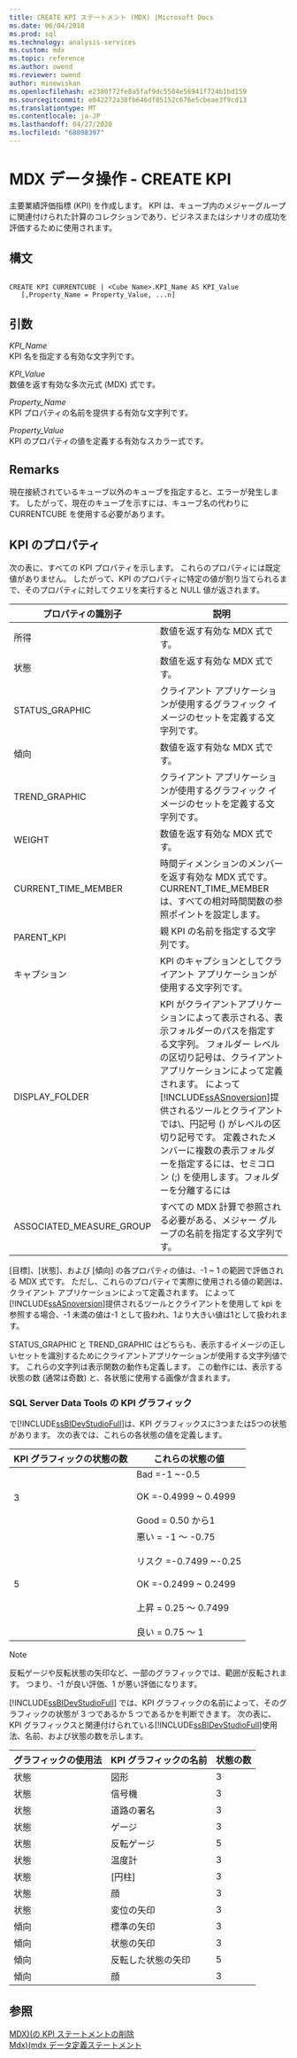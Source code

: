 ```yaml
---
title: CREATE KPI ステートメント (MDX) |Microsoft Docs
ms.date: 06/04/2018
ms.prod: sql
ms.technology: analysis-services
ms.custom: mdx
ms.topic: reference
ms.author: owend
ms.reviewer: owend
author: minewiskan
ms.openlocfilehash: e2380f72fe8a5faf9dc5504e56941f724b1bd159
ms.sourcegitcommit: e042272a38fb646df05152c676e5cbeae3f9cd13
ms.translationtype: MT
ms.contentlocale: ja-JP
ms.lasthandoff: 04/27/2020
ms.locfileid: "68098397"
---
```

# <a name="mdx-data-definition---create-kpi"></a>MDX データ操作 - CREATE KPI


  主要業績評価指標 (KPI) を作成します。 KPI は、キューブ内のメジャーグループに関連付けられた計算のコレクションであり、ビジネスまたはシナリオの成功を評価するために使用されます。  
  
## <a name="syntax"></a>構文  
  
```  
  
CREATE KPI CURRENTCUBE | <Cube Name>.KPI_Name AS KPI_Value  
   [,Property_Name = Property_Value, ...n]  
```  
  
## <a name="arguments"></a>引数  
 *KPI_Name*  
 KPI 名を指定する有効な文字列です。  
  
 *KPI_Value*  
 数値を返す有効な多次元式 (MDX) 式です。  
  
 *Property_Name*  
 KPI プロパティの名前を提供する有効な文字列です。  
  
 *Property_Value*  
 KPI のプロパティの値を定義する有効なスカラー式です。  
  
## <a name="remarks"></a>Remarks  
 現在接続されているキューブ以外のキューブを指定すると、エラーが発生します。 したがって、現在のキューブを示すには、キューブ名の代わりに CURRENTCUBE を使用する必要があります。  
  
## <a name="kpi-properties"></a>KPI のプロパティ  
 次の表に、すべての KPI プロパティを示します。 これらのプロパティには既定値がありません。 したがって、KPI のプロパティに特定の値が割り当てられるまで、そのプロパティに対してクエリを実行すると NULL 値が返されます。  
  
|プロパティの識別子|説明|  
|-------------------------|-------------|  
|所得|数値を返す有効な MDX 式です。|  
|状態|数値を返す有効な MDX 式です。|  
|STATUS_GRAPHIC|クライアント アプリケーションが使用するグラフィック イメージのセットを定義する文字列です。|  
|傾向|数値を返す有効な MDX 式です。|  
|TREND_GRAPHIC|クライアント アプリケーションが使用するグラフィック イメージのセットを定義する文字列です。|  
|WEIGHT|数値を返す有効な MDX 式です。|  
|CURRENT_TIME_MEMBER|時間ディメンションのメンバーを返す有効な MDX 式です。 CURRENT_TIME_MEMBER は、すべての相対時間関数の参照ポイントを設定します。|  
|PARENT_KPI|親 KPI の名前を指定する文字列です。|  
|キャプション|KPI のキャプションとしてクライアント アプリケーションが使用する文字列です。|  
|DISPLAY_FOLDER|KPI がクライアントアプリケーションによって表示される、表示フォルダーのパスを指定する文字列。 フォルダー レベルの区切り記号は、クライアント アプリケーションによって定義されます。 によって[!INCLUDE[ssASnoversion](../includes/ssasnoversion-md.md)]提供されるツールとクライアントでは\\、円記号 () がレベルの区切り記号です。 定義されたメンバーに複数の表示フォルダーを指定するには、セミコロン (;) を使用します。フォルダーを分離するには|  
|ASSOCIATED_MEASURE_GROUP|すべての MDX 計算で参照される必要がある、メジャー グループの名前を指定する文字列です。|  
  
 [目標]、[状態]、および [傾向] の各プロパティの値は、-1 ~ 1 の範囲で評価される MDX 式です。 ただし、これらのプロパティで実際に使用される値の範囲は、クライアント アプリケーションによって定義されます。 によって[!INCLUDE[ssASnoversion](../includes/ssasnoversion-md.md)]提供されるツールとクライアントを使用して kpi を参照する場合、-1 未満の値は-1 として扱われ、1より大きい値は1として扱われます。  
  
 STATUS_GRAPHIC と TREND_GRAPHIC はどちらも、表示するイメージの正しいセットを識別するためにクライアントアプリケーションが使用する文字列値です。 これらの文字列は表示関数の動作も定義します。 この動作には、表示する状態の数 (通常は奇数) と、各状態に使用する画像が含まれます。  
  
### <a name="kpi-graphics-in-sql-server-data-tools"></a>SQL Server Data Tools の KPI グラフィック  
 で[!INCLUDE[ssBIDevStudioFull](../includes/ssbidevstudiofull-md.md)]は、KPI グラフィックスに3つまたは5つの状態があります。 次の表では、これらの各状態の値を定義します。  
  
|KPI グラフィックの状態の数|これらの状態の値|  
|--------------------------------------|---------------------------|  
|3|Bad =-1 ~-0.5<br /><br /> OK =-0.4999 ~ 0.4999<br /><br /> Good = 0.50 から1|  
|5|悪い = -1 ～ -0.75<br /><br /> リスク =-0.7499 ~-0.25<br /><br /> OK =-0.2499 ~ 0.2499<br /><br /> 上昇 = 0.25 ～ 0.7499<br /><br /> 良い = 0.75 ～ 1|  
  
> [!NOTE]  
>  反転ゲージや反転状態の矢印など、一部のグラフィックでは、範囲が反転されます。 つまり、-1 が良い評価、1 が悪い評価になります。  
  
 [!INCLUDE[ssBIDevStudioFull](../includes/ssbidevstudiofull-md.md)] では、KPI グラフィックの名前によって、そのグラフィックの状態が 3 つであるか 5 つであるかを判断できます。 次の表に、KPI グラフィックスと関連付けられている[!INCLUDE[ssBIDevStudioFull](../includes/ssbidevstudiofull-md.md)]使用法、名前、および状態の数を示します。  
  
|グラフィックの使用法|KPI グラフィックの名前|状態の数|  
|--------------------|-------------------------|----------------------|  
|状態|図形|3|  
|状態|信号機|3|  
|状態|道路の署名|3|  
|状態|ゲージ|3|  
|状態|反転ゲージ|5|  
|状態|温度計|3|  
|状態|[円柱]|3|  
|状態|顔|3|  
|状態|変位の矢印|3|  
|傾向|標準の矢印|3|  
|傾向|状態の矢印|3|  
|傾向|反転した状態の矢印|5|  
|傾向|顔|3|  
  
## <a name="see-also"></a>参照  
 [MDX&#41;&#40;の KPI ステートメントの削除](../mdx/mdx-data-definition-drop-kpi.md)   
 [Mdx&#41;&#40;mdx データ定義ステートメント](../mdx/mdx-data-definition-statements-mdx.md)  
  
  
